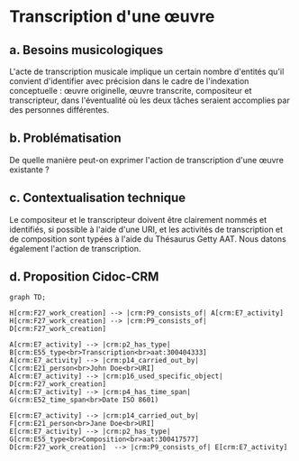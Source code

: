 # Transcription d'une œuvre

## a. Besoins musicologiques

L'acte de transcription musicale implique un certain nombre d'entités qu'il convient d'identifier avec précision dans le cadre de l'indexation conceptuelle : œuvre originelle, œuvre transcrite, compositeur et transcripteur, dans l'éventualité où les deux tâches seraient accomplies par des personnes différentes.

## b. Problématisation

De quelle manière peut-on exprimer l'action de transcription d'une œuvre existante ? 

## c. Contextualisation technique

Le compositeur et le transcripteur doivent être clairement nommés et identifiés, si possible à l'aide d'une URI, et les activités de transcription et de composition sont typées à l'aide du Thésaurus Getty AAT. Nous datons également l'action de transcription. 

## d. Proposition Cidoc-CRM


```mermaid
graph TD;

H[crm:F27_work_creation] --> |crm:P9_consists_of| A[crm:E7_activity]
H[crm:F27_work_creation] --> |crm:P9_consists_of| D[crm:F27_work_creation]

A[crm:E7_activity] --> |crm:p2_has_type| B[crm:E55_type<br>Transcription<br>aat:300404333]
A[crm:E7_activity] --> |crm:p14_carried_out_by| C[crm:E21_person<br>John Doe<br>URI]
A[crm:E7_activity] --> |crm:p16_used_specific_object| D[crm:F27_work_creation]
A[crm:E7_activity] --> |crm:p4_has_time_span| G(crm:E52_time_span<br>Date ISO 8601)

E[crm:E7_activity] --> |crm:p14_carried_out_by| F[crm:E21_person<br>Jane Doe<br>URI]
E[crm:E7_activity] --> |crm:p2_has_type| G[crm:E55_type<br>Composition<br>aat:300417577]
D[crm:F27_work_creation]  --> |crm:P9_consists_of| E[crm:E7_activity]

```

